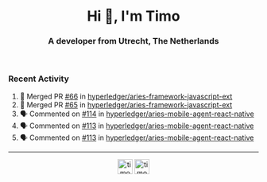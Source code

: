 <h1 align="center">Hi 👋, I'm Timo</h1>
<h3 align="center">A developer from Utrecht, The Netherlands</h3>
<br/>
<!-- https://github.com/rahuldkjain/github-profile-readme-generator --!>

<!--  <p align="left"><img src="https://github-readme-stats.vercel.app/api?username=timoglastra&show_icons=true&count_private=true&" alt="timoglastra" /></p> --!>

<!--
Github language stats
<p align="left"><img src="https://github-readme-stats.vercel.app/api/top-langs/?username=timoglastra&layout=compact" alt="timoglastra" /><p>
-->

<!-- Codestats language stats -->
<!-- <p align="left"><img src="https://codestats-readme.vercel.app/api/top-langs/?username=timoglastra&layout=compact&language_count=12" alt="timoglastra" /><p>    --!>
  
<h3>Recent Activity</h3>

<!--START_SECTION:activity-->
1. 🎉 Merged PR [#66](https://github.com/hyperledger/aries-framework-javascript-ext/pull/66) in [hyperledger/aries-framework-javascript-ext](https://github.com/hyperledger/aries-framework-javascript-ext)
2. 🎉 Merged PR [#65](https://github.com/hyperledger/aries-framework-javascript-ext/pull/65) in [hyperledger/aries-framework-javascript-ext](https://github.com/hyperledger/aries-framework-javascript-ext)
3. 🗣 Commented on [#114](https://github.com/hyperledger/aries-mobile-agent-react-native/issues/114) in [hyperledger/aries-mobile-agent-react-native](https://github.com/hyperledger/aries-mobile-agent-react-native)
4. 🗣 Commented on [#113](https://github.com/hyperledger/aries-mobile-agent-react-native/issues/113) in [hyperledger/aries-mobile-agent-react-native](https://github.com/hyperledger/aries-mobile-agent-react-native)
5. 🗣 Commented on [#113](https://github.com/hyperledger/aries-mobile-agent-react-native/issues/113) in [hyperledger/aries-mobile-agent-react-native](https://github.com/hyperledger/aries-mobile-agent-react-native)
<!--END_SECTION:activity-->

---

<p align="center">
<a href="https://twitter.com/timoglastra" target="blank"><img align="center" src="https://cdn.jsdelivr.net/npm/simple-icons@3.0.1/icons/twitter.svg" alt="timoglastra" height="30" width="30" /></a>
<a href="https://linkedin.com/in/timoglastra" target="blank"><img align="center" src="https://cdn.jsdelivr.net/npm/simple-icons@3.0.1/icons/linkedin.svg" alt="timoglastra" height="30" width="30" /></a>
</p>



